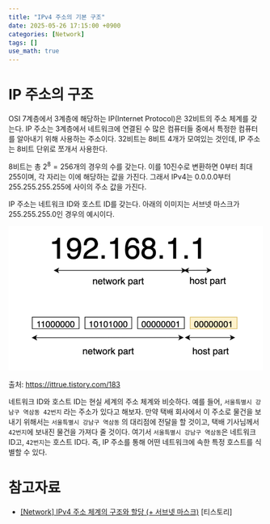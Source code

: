 ```yaml
---
title: "IPv4 주소의 기본 구조"
date: 2025-05-26 17:15:00 +0900
categories: [Network]
tags: []
use_math: true
---
```


# IP 주소의 구조

OSI 7계층에서 3계층에 해당하는 IP(Internet Protocol)은 32비트의 주소 체계를 갖는다. IP 주소는 3계층에서 네트워크에 연결된 수 많은 컴퓨터들 중에서 특정한 컴퓨터를 알아내기 위해 사용하는 주소이다. 32비트는 8비트 4개가 모여있는 것인데, IP 주소는 8비트 단위로 쪼개서 사용한다.

8비트는 총 $2^8 = 256$개의 경우의 수를 갖는다. 이를 10진수로 변환하면 0부터 최대 255이며, 각 자리는 이에 해당하는 값을 가진다. 그래서 IPv4는 0.0.0.0부터 255.255.255.255에 사이의 주소 값을 가진다.

IP 주소는 네트워크 ID와 호스트 ID를 갖는다. 아래의 이미지는 서브넷 마스크가 255.255.255.0인 경우의 예시이다.

![1.png](/assets/images/2025/2025-05-26-structure-of-ipv4-address/1.png)

출처: https://ittrue.tistory.com/183

네트워크 ID와 호스트 ID는 현실 세계의 주소 체계와 비슷하다. 예를 들어, `서울특별시 강남구 역삼동 42번지` 라는 주소가 있다고 해보자. 만약 택배 회사에서 이 주소로 물건을 보내기 위해서는 `서울특별시 강남구 역삼동` 의 대리점에 전달을 할 것이고, 택배 기사님께서 `42번지`에 보내진 물건을 가져다 줄 것이다. 여기서 `서울특별시 강남구 역삼동`은 네트워크 ID고, `42번지`는 호스트 ID다. 즉, IP 주소를 통해 어떤 네트워크에 속한 특정 호스트를 식별할 수 있다.

# 참고자료

- [[Network] IPv4 주소 체계의 구조와 할당 (+ 서브넷 마스크)](https://ittrue.tistory.com/183) [티스토리]